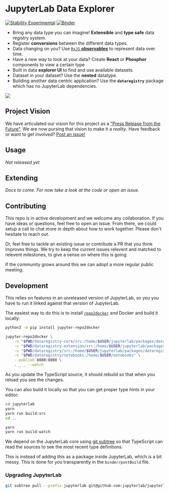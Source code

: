 # JupyterLab Data Explorer

[![Stability Experimental](https://img.shields.io/badge/stability-experimental-red.svg)](https://img.shields.io/badge/stability-experimental-red.svg) [![Binder](https://mybinder.org/badge_logo.svg)](https://mybinder.org/v2/gh/jupyterlab/jupyterlab-data-explorer/master)

* Bring any data type you can imagine! **Extensible** and **type safe** data registry system.
* Register **conversions** between the different data types.
* Data changing on you? Use [`RxJS` **observables**](https://rxjs.dev/) to represent data over time.
* Have a new way to look at your data? Create **React** or **Phosphor** components to view a certain type
* Built in data **explorer UI** to find and use available datasets.
* Dataset in your dataset? Use the **nested** datatype.
* Building another data centric application? Use the **`dataregistry`** package which has no JupyterLab dependencies.

![](https://user-images.githubusercontent.com/1186124/59360085-85becf80-8cfd-11e9-8fc8-98d8a7b83934.png)

## Project Vision

We have articulated our vision for this project as a ["Press Release from the Future"](./press_release.md). We are now pursing that vision to make it a _reality_. Have feedback or want to get involved? [Post an issue!](https://github.com/jupyterlab/jupyterlab-data-explorer/issues/new)

## Usage

*Not released yet*


## Extending

*Docs to come. For now take a look at the code or open an issue.*


## Contributing

This repo is in active development and we welcome any collaboration. If you have ideas or questions, feel free to open an issue. From there, we could setup a call to chat more in depth about how to work together. Please don't hesitate to reach out.

Or, feel free to tackle an existing issue or contribute a PR that you think improves things. We try to keep the current issues relevent and matched to relevent milestones, to give a sense on where this is going.

If the community grows around this we can adopt a more regular public meeting.

## Development

This relies on features in an unreleased version of JupyterLab, so you you have to run it linked against that version of JupyterLab.

The easiest way to do this is to install [`repo2docker`](https://repo2docker.readthedocs.io/en/latest/usage.html) and Docker
and build it locally:

```bash
python3 -m pip install jupyter-repo2docker

jupyter-repo2docker \
    -v "$PWD/dataregistry-core/src:/home/$USER/jupyterlab/packages/dataregistry-core/src" \
    -v "$PWD/dataregistry-extension/src:/home/$USER/jupyterlab/packages/dataregistry-extension/src" \
    -v "$PWD/dataregistry/src:/home/$USER/jupyterlab/packages/dataregistry/src" \
    -v "$PWD/dataregistry/notebooks:/home/$USER/notebooks" \
    --publish 8888:8888 \
    . _ _ --watch
```

As you update the TypeScript source, it should rebuild so that when you reload you see the changes.

You can also build it locally so that you can get proper type hints in your editor:

```bash
cd jupyterlab
yarn
yarn run build:src
cd ..

yarn
yarn run build:watch
```

We depend on the JupyterLab core using [git subtree](https://manpages.debian.org/testing/git-man/git-subtree.1.en.html) so that TypeScript can read the sources to see the most recent type definitions.

This is instead of adding this as a package inside JupyterLab, which is a bit messy. This is done for you transparently in the `binder/postBuild` file.

### Upgrading JupyterLab

```bash
git subtree pull --prefix jupyterlab git@github.com:jupyterlab/jupyterlab.git master --squash
```
